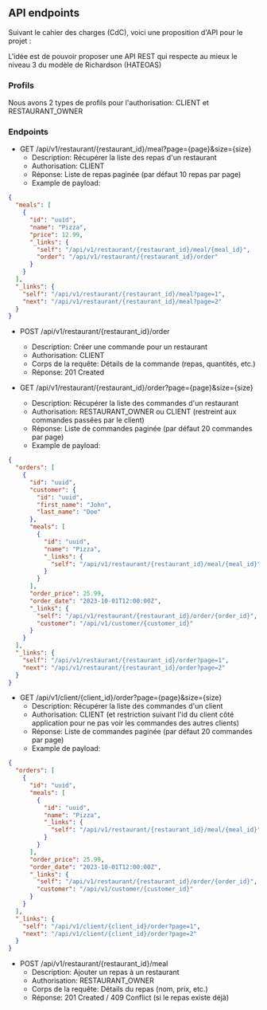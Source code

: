 ## API endpoints

Suivant le cahier des charges (CdC), voici une proposition d'API pour le projet :

L'idée est de pouvoir proposer une API REST qui respecte au mieux le niveau 3 du modèle de Richardson (HATEOAS)

### Profils

Nous avons 2 types de profils pour l'authorisation: CLIENT et RESTAURANT_OWNER

### Endpoints

- GET /api/v1/restaurant/{restaurant_id}/meal?page={page}&size={size}
  - Description: Récupérer la liste des repas d'un restaurant
  - Authorisation: CLIENT
  - Réponse: Liste de repas paginée (par défaut 10 repas par page)
  - Example de payload:

```json
{
  "meals": [
    {
      "id": "uuid",
      "name": "Pizza",
      "price": 12.99,
      "_links": {
        "self": "/api/v1/restaurant/{restaurant_id}/meal/{meal_id}",
        "order": "/api/v1/restaurant/{restaurant_id}/order"
      }
    }
  ],
  "_links": {
    "self": "/api/v1/restaurant/{restaurant_id}/meal?page=1",
    "next": "/api/v1/restaurant/{restaurant_id}/meal?page=2"
  }
}
```

- POST /api/v1/restaurant/{restaurant_id}/order
  - Description: Créer une commande pour un restaurant
  - Authorisation: CLIENT
  - Corps de la requête: Détails de la commande (repas, quantités, etc.)
  - Réponse: 201 Created

- GET /api/v1/restaurant/{restaurant_id}/order?page={page}&size={size}
  - Description: Récupérer la liste des commandes d'un restaurant
  - Authorisation: RESTAURANT_OWNER ou CLIENT (restreint aux commandes passées par le client)
  - Réponse: Liste de commandes paginée (par défaut 20 commandes par page)
  - Example de payload:

```json
{
  "orders": [
    {
      "id": "uuid",
      "customer": {
        "id": "uuid",
        "first_name": "John",
        "last_name": "Doe"
      },
      "meals": [
        {
          "id": "uuid",
          "name": "Pizza",
          "_links": {
            "self": "/api/v1/restaurant/{restaurant_id}/meal/{meal_id}"
          }
        }
      ],
      "order_price": 25.99,
      "order_date": "2023-10-01T12:00:00Z",
      "_links": {
        "self": "/api/v1/restaurant/{restaurant_id}/order/{order_id}",
        "customer": "/api/v1/customer/{customer_id}"
      }
    }
  ],
  "_links": {
    "self": "/api/v1/restaurant/{restaurant_id}/order?page=1",
    "next": "/api/v1/restaurant/{restaurant_id}/order?page=2"
  }
}
```

- GET /api/v1/client/{client_id}/order?page={page}&size={size}
  - Description: Récupérer la liste des commandes d'un client
  - Authorisation: CLIENT (et restriction suivant l'id du client côté application pour ne pas voir les commandes des autres clients)
  - Réponse: Liste de commandes paginée (par défaut 20 commandes par page)
  - Example de payload:

```json
{
  "orders": [
    {
      "id": "uuid",
      "meals": [
        {
          "id": "uuid",
          "name": "Pizza",
          "_links": {
            "self": "/api/v1/restaurant/{restaurant_id}/meal/{meal_id}"
          }
        }
      ],
      "order_price": 25.99,
      "order_date": "2023-10-01T12:00:00Z",
      "_links": {
        "self": "/api/v1/restaurant/{restaurant_id}/order/{order_id}",
        "customer": "/api/v1/customer/{customer_id}"
      }
    }
  ],
  "_links": {
    "self": "/api/v1/client/{client_id}/order?page=1",
    "next": "/api/v1/client/{client_id}/order?page=2"
  }
}
```

- POST /api/v1/restaurant/{restaurant_id}/meal
  - Description: Ajouter un repas à un restaurant
  - Authorisation: RESTAURANT_OWNER
  - Corps de la requête: Détails du repas (nom, prix, etc.)
  - Réponse: 201 Created / 409 Conflict (si le repas existe déjà)

